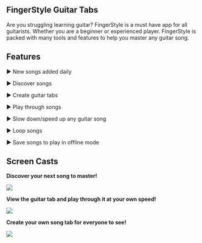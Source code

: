 

## FingerStyle Guitar Tabs

Are you struggling learning guitar? FingerStyle is a must have app for all guitarists. Whether you are a beginner or experienced player. FingerStyle is packed with many tools and features to help you master any guitar song. 

## Features

▶ New songs added daily

▶ Discover songs

▶ Create guitar tabs

▶ Play through songs

▶ Slow down/speed up any guitar song

▶ Loop songs

▶ Save songs to play in offline mode

## Screen Casts


**Discover your next song to master!**

![](https://lh3.googleusercontent.com/nwsucZTWbZhg60hubuuq-2U3eHuWljmNWyfv5LPU73U3xILxsvvMDCYVvPeLbeMV8rwRc9KKoio)

**View the guitar tab and play through it at your own speed!**

![](https://lh3.googleusercontent.com/nuARKSPcc7xFEaaTrSQA68TFDiwOE3KbNWurPIv7CY8mG0zHBnrGYhLqUrrPuMpLJX0B0Rhc4cA)

**Create your own song tab for everyone to see!**

![](https://lh3.googleusercontent.com/Lpdm1_umN1TebjMchHHdsvT_36SPQFgCKdwcQjmWG-l_EVvlzhFRDVW7DXxiQCuYyh9TG9hbO34)
